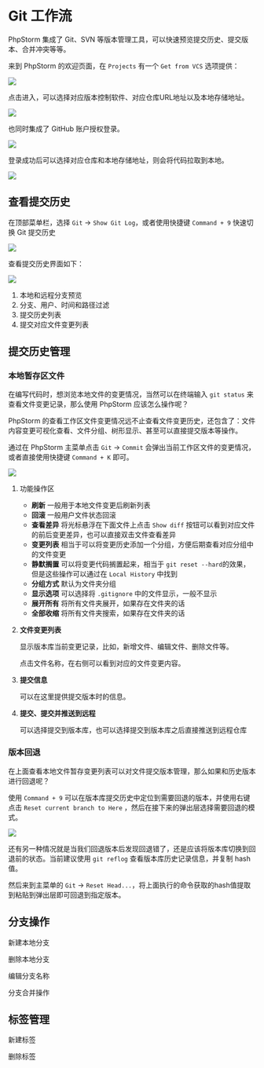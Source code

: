 # Git 工作流

PhpStorm 集成了 Git、SVN 等版本管理工具，可以快速预览提交历史、提交版本、合并冲突等等。

来到 PhpStorm 的欢迎页面，在 `Projects` 有一个 `Get from VCS` 选项提供：

![](./images/use-process-of-git-version-control/get-from-vcs.png)

点击进入，可以选择对应版本控制软件、对应仓库URL地址以及本地存储地址。

![](./images/use-process-of-git-version-control/get-from-version-control-display.png)

也同时集成了 GitHub 账户授权登录。

![](./images/use-process-of-git-version-control/log-in-via-github.png)

登录成功后可以选择对应仓库和本地存储地址，则会将代码拉取到本地。

![](./images/use-process-of-git-version-control/clone-github-repository.png)

## 查看提交历史

在顶部菜单栏，选择 `Git` -> `Show Git Log`，或者使用快捷键 `Command + 9` 快速切换 Git 提交历史

![](./images/use-process-of-git-version-control/show-git-log.png)

查看提交历史界面如下：

![](./images/use-process-of-git-version-control/show-git-log-panel.png)

1. 本地和远程分支预览
2. 分支、用户、时间和路径过滤
3. 提交历史列表
4. 提交对应文件变更列表

## 提交历史管理

### 本地暂存区文件

在编写代码时，想浏览本地文件的变更情况，当然可以在终端输入 `git status` 来查看文件变更记录，那么使用 PhpStorm 应该怎么操作呢？

PhpStorm 的查看工作区文件变更情况远不止查看文件变更历史，还包含了：文件内容变更可视化查看、文件分组、树形显示、甚至可以直接提交版本等操作。

通过在 PhpStorm 主菜单点击 `Git` -> `Commit` 会弹出当前工作区文件的变更情况，或者直接使用快捷键 `Command + K` 即可。

![](./images/use-process-of-git-version-control/commit-panel.png)

1. 功能操作区

    - **刷新** 一般用于本地文件变更后刷新列表
    - **回滚** 一般用户文件状态回滚
    - **查看差异** 将光标悬浮在下面文件上点击 `Show diff` 按钮可以看到对应文件的前后变更差异，也可以直接双击文件查看差异
    - **变更列表** 相当于可以将变更历史添加一个分组，方便后期查看对应分组中的文件变更
    - **静默搁置** 可以将变更代码搁置起来，相当于 `git reset --hard`的效果，但是这些操作可以通过在 `Local History` 中找到
    - **分组方式** 默认为文件夹分组
    - **显示选项** 可以选择将 `.gitignore` 中的文件显示，一般不显示
    - **展开所有** 将所有文件夹展开，如果存在文件夹的话
    - **全部收缩** 将所有文件夹搜索，如果存在文件夹的话

2. **文件变更列表**

   显示版本库当前变更记录，比如，新增文件、编辑文件、删除文件等。

   点击文件名称，在右侧可以看到对应的文件变更内容。

3. **提交信息**

   可以在这里提供提交版本时的信息。

4. **提交、提交并推送到远程**

   可以选择提交到版本库，也可以选择提交到版本库之后直接推送到远程仓库

### 版本回退

在上面查看本地文件暂存变更列表可以对文件提交版本管理，那么如果和历史版本进行回退呢？

使用 `Command + 9` 可以在版本库提交历史中定位到需要回退的版本，并使用右键点击 `Reset current branch to Here`
，然后在接下来的弹出层选择需要回退的模式。

![](./images/use-process-of-git-version-control/reset-current-branch-to-some-step.png)

还有另一种情况就是当我们回退版本后发现回退错了，还是应该将版本库切换到回退前的状态。当前建议使用 `git reflog` 查看版本库历史记录信息，并复制 hash 值。

然后来到主菜单的 `Git` -> `Reset Head...`，将上面执行的命令获取的hash值提取到粘贴到弹出层即可回退到指定版本。

## 分支操作

新建本地分支

删除本地分支

编辑分支名称

分支合并操作

## 标签管理

新建标签

删除标签

